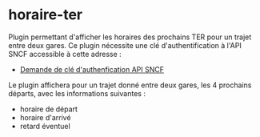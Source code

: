 # horaire-ter
Plugin permettant d'afficher les horaires des prochains TER pour un trajet entre deux gares.
Ce plugin nécessite une clé d'authentification à l'API SNCF accessible à cette adresse :

 - [Demande de clé d'authenfication API SNCF](https://www.digital.sncf.com/startup/api/token-developpeur)

Le plugin affichera pour un trajet donné entre deux gares, les 4 prochains départs, avec les informations suivantes :

 - horaire de départ
 - horaire d'arrivé
 - retard éventuel